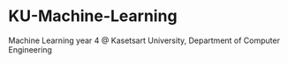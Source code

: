 # KU-Machine-Learning
Machine Learning year 4 @ Kasetsart University, Department of Computer Engineering

